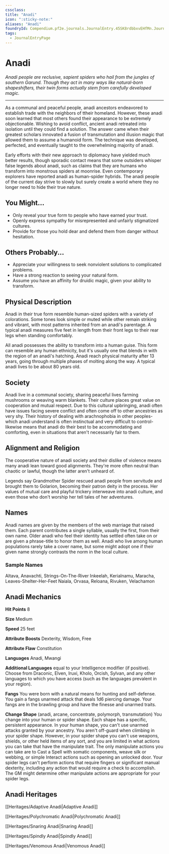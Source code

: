 ```yaml
---
cssclass: 
title: "Anadi"
icon: ":sticky-note:"
aliases: "Anadi"
foundryId: Compendium.pf2e.journals.JournalEntry.45SK8rdbbxvEHfMn.JournalEntryPage.9dpHTBpL3j8ZpqTS
tags:
  - JournalEntryPage
---
```


# Anadi
_Anadi people are reclusive, sapient spiders who hail from the jungles of southern Garund. Though they act in many ways like natural-born shapeshifters, their twin forms actually stem from carefully developed magic._

* * *

As a communal and peaceful people, anadi ancestors endeavored to establish trade with the neighbors of ttheir homeland. However, these anadi soon learned that most others found their appearance to be extremely objectionable. Wishing to avoid conflict, ancient anadi retreated into isolation until they could find a solution. The answer came when their greatest scholars innovated a fusion of transmutation and illusion magic that allowed them to assume a humanoid form. The technique was developed, perfected, and eventually taught to the overwhelming majority of anadi.

Early efforts with their new approach to diplomacy have yielded much better results, though sporadic contact means that some outsiders whisper false legends about anadi, such as claims that they are humans who transform into monstrous spiders at moonrise. Even contemporary explorers have reported anadi as human-spider hybrids. The anadi people of the current day strive to slowly but surely create a world where they no longer need to hide their true nature.

## You Might...

*   Only reveal your true form to people who have earned your trust.
*   Openly express sympathy for misrepresented and unfairly stigmatized cultures.
*   Provide for those you hold dear and defend them from danger without hesitation.

## Others Probably...

*   Appreciate your willingness to seek nonviolent solutions to complicated problems.
*   Have a strong reaction to seeing your natural form.
*   Assume you have an affinity for druidic magic, given your ability to transform.

## Physical Description

Anadi in their true form resemble human-sized spiders with a variety of colorations. Some tones look simple or muted while other remain striking and vibrant, with most patterns inherited from an anadi's parentage. A typical anadi measures five feet in length from their front legs to their rear legs when standing comfortably.

All anadi possesses the ability to transform into a human guise. This form can resemble any human ethnicity, but it's usually one that blends in with the region of an anadi's hatching. Anadi reach physical maturity after 13 years, going through multiple phases of molting along the way. A typical anadi lives to be about 80 years old.

## Society

Anadi live in a communal society, sharing peaceful lives farming mushrooms or weaving warm blankets. Their culture places great value on cooperation and mutual respect. Due to this cultural upbringing, anadi often have issues facing severe conflict and often come off to other ancestries as very shy. Their history of dealing with arachnophobia in other peoples-which anadi understand is often instinctual and very difficult to control-likewise means that anadi do their best to be accommodating and comforting, even in situations that aren't necessarily fair to them.

## Alignment and Religion

The cooperative nature of anadi society and their dislike of violence means many anadi lean toward good alignments. They're more often neutral than chaotic or lawful, though the latter aren't unheard of.

Legends say Grandmother Spider rescued anadi people from servitude and brought them to Golarion, becoming their patron deity in the process. Her values of mutual care and playful trickery interweave into anadi culture, and even those who don't worship her tell tales of her adventures.

## Names

Anadi names are given by the members of the web marriage that raised them. Each parent contributes a single syllable, usually the first, from their own name. Older anadi who feel their identity has settled often take on or are given a phrase-title to honor them as well. Anadi who live among human populations rarely take a cover name, but some might adopt one if their given name strongly contrasts the norm in the local culture.

### Sample Names

Altava, Anavachti, Strings-On-The-River Inkeelah, Kerialnamu, Maracha, Leaves-Shelter-Her-Feet Naiala, Orvasa, Reloana, Rivuken, Velachamon

## Anadi Mechanics

**Hit Points** 8

**Size** Medium

**Speed** 25 feet

**Attribute Boosts** Dexterity, Wisdom, Free

**Attribute Flaw** Constitution

**Languages** Anadi, Mwangi

**Additional Languages** equal to your Intelligence modifier (if positive). Choose from Draconic, Elven, Iruxi, Kholo, Orcish, Sylvan, and any other languages to which you have access (such as the languages prevalent in your region).

**Fangs** You were born with a natural means for hunting and self-defense. You gain a fangs unarmed attack that deals 1d6 piercing damage. Your fangs are in the brawling group and have the finesse and unarmed traits.

**Change Shape** (anadi, arcane, concentrate, polymorph, transmutation) You change into your human or spider shape. Each shape has a specific, persistent appearance. In your human shape, you can't use unarmed attacks granted by your ancestry. You aren't off-guard when climbing in your spider shape. However, in your spider shape you can't use weapons, shields, or other held items of any sort, and you are limited in what actions you can take that have the manipulate trait. The only manipulate actions you can take are to Cast a Spell with somatic components, weave silk or webbing, or simple Interact actions such as opening an unlocked door. Your spider legs can't perform actions that require fingers or significant manual dexterity, including any action that would require a check to accomplish. The GM might determine other manipulate actions are appropriate for your spider legs.

## Anadi Heritages

[[Heritages/Adaptive Anadi|Adaptive Anadi]]

[[Heritages/Polychromatic Anadi|Polychromatic Anadi]]

[[Heritages/Snaring Anadi|Snaring Anadi]]

[[Heritages/Spindly Anadi|Spindly Anadi]]

[[Heritages/Venomous Anadi|Venomous Anadi]]